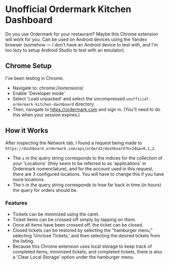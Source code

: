 # Unofficial Ordermark Kitchen Dashboard

Do you use Ordermark for your restaurant? Maybe this Chrome extension will work for you. Can be used on Android devices using the Yandex browser (somehow — I don't have an Android device to test with, and I'm too lazy to setup Android Studio to test with an emulator).

## Chrome Setup
I've been testing in Chrome.

* Navigate to: chrome://extensions/
* Enable 'Developer mode'
* Select 'Load unpacked' and select the uncompressed `unofficial-ordermark-kitchen-dashboard` directory.
* Then, navigate to https://ordermark.com and sign in. (You'll need to do this when your session expires.)

## How it Works
After inspecting the Network tab, I found a request being made to `https://dashboard.ordermark.com/api/orderV2/dashboard?h=24&a=0,1,2`.
* The `a` in the query string corresponds to the indices for the collection of your 'Locations' (they seem to be referred to as 'applications' in Ordermark nomenclature), and for the account used in this request, there are 3 configured locations. You will have to change this if you have more locations.
* The `h` in the query string corresponds to how far back in time (in hours) the query for orders should be.

### Features
* Tickets can be minimized using the caret.
* Ticket items can be crossed off simply by tapping on them.
* Once all items have been crossed off, the ticket can be closed.
* Closed tickets can be restored by selecting the "hamburger menu," selecting 'Unclose Tickets,' and then selecting the desired tickets from the listing.
* Because this Chrome extension uses local storage to keep track of completed items, minimized tickets, and completed tickets, there is also a 'Clear Local Storage' option under the hamburger menu.